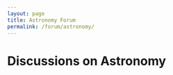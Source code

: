 ```yaml
---
layout: page
title: Astronomy Forum
permalink: /forum/astronomy/
---
```


# Discussions on Astronomy

<script src="https://utteranc.es/client.js"
        repo="WVURAIL/dspira-lessons"
        issue-term="pathname"
        theme="github-light"
        crossorigin="anonymous"
        async>
</script>
